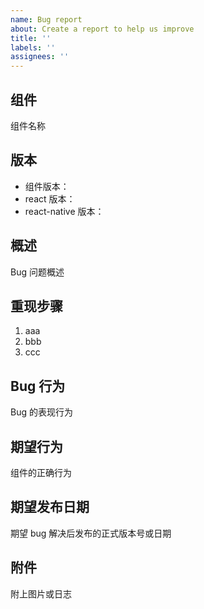 ```yaml
---
name: Bug report
about: Create a report to help us improve
title: ''
labels: ''
assignees: ''
---
```


## 组件

组件名称

## 版本

- 组件版本：
- react 版本：
- react-native 版本：

## 概述

Bug 问题概述

## 重现步骤

1. aaa
2. bbb
3. ccc

## Bug 行为

Bug 的表现行为

## 期望行为

组件的正确行为

## 期望发布日期

期望 bug 解决后发布的正式版本号或日期

## 附件

附上图片或日志
